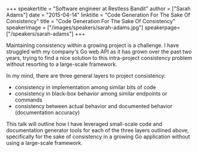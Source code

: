 +++
speakertitle = "Software engineer at Restless Bandit"
author = ["Sarah Adams"]
date = "2015-04-14"
linktitle = "Code Generation For The Sake Of Consistency"
title = "Code Generation For The Sake Of Consistency"
speakerimage = ["/images/speakers/sarah-adams.jpg"]
speakerpage=["/speakers/sarah-adams"]
+++

Maintaining consistency within a growing project is a challenge. I have struggled with my company's Go web API as it has grown over the past two years, trying to find a nice solution to this intra-project consistency problem without resorting to a large-scale framework.

In my mind, there are three general layers to project consistency:

 - consistency in implementation among similar bits of code
 - consistency in black-box behavior among similar endpoints or commands
 - consistency between actual behavior and documented behavior (documentation accuracy)

This talk will outline how I have leveraged small-scale code and documentation generator tools for each of the three layers outlined above, specifically for the sake of consistency in a growing Go application without using a large-scale framework.

